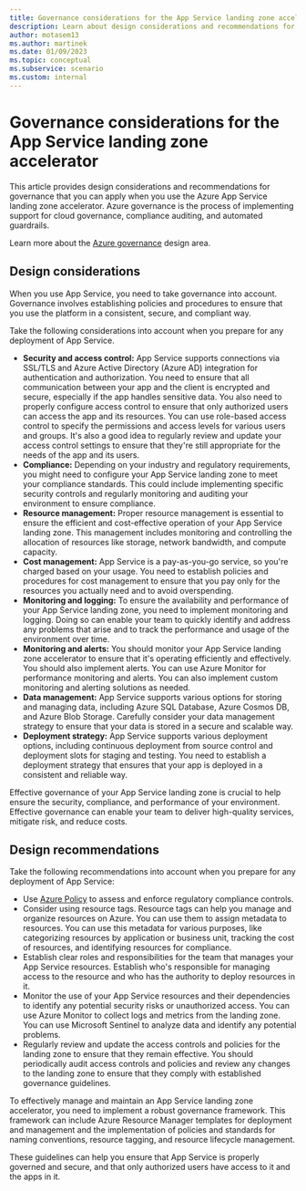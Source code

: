 ```yaml
---
title: Governance considerations for the App Service landing zone accelerator
description: Learn about design considerations and recommendations for governance in the Azure App Service landing zone accelerator.
author: motasem13
ms.author: martinek
ms.date: 01/09/2023
ms.topic: conceptual
ms.subservice: scenario
ms.custom: internal
---
```


# Governance considerations for the App Service landing zone accelerator

This article provides design considerations and recommendations for governance that you can apply when you use the Azure App Service landing zone accelerator. Azure governance is the process of implementing support for cloud governance, compliance auditing, and automated guardrails.

Learn more about the [Azure governance](../../../ready/landing-zone/design-area/governance.md) design area.

## Design considerations

When you use App Service, you need to take governance into account. Governance involves establishing policies and procedures to ensure that you use the platform in a consistent, secure, and compliant way.

Take the following considerations into account when you prepare for any deployment of App Service.

- **Security and access control:** App Service supports connections via SSL/TLS and Azure Active Directory (Azure AD) integration for authentication and authorization. You need to ensure that all communication between your app and the client is encrypted and secure, especially if the app handles sensitive data. You also need to properly configure access control to ensure that only authorized users can access the app and its resources. You can use role-based access control to specify the permissions and access levels for various users and groups. It's also a good idea to regularly review and update your access control settings to ensure that they're still appropriate for the needs of the app and its users.
- **Compliance:** Depending on your industry and regulatory requirements, you might need to configure your App Service landing zone to meet your compliance standards. This could include implementing specific security controls and regularly monitoring and auditing your environment to ensure compliance.
- **Resource management:** Proper resource management is essential to ensure the efficient and cost-effective operation of your App Service landing zone. This management includes monitoring and controlling the allocation of resources like storage, network bandwidth, and compute capacity.
- **Cost management:** App Service is a pay-as-you-go service, so you're charged based on your usage. You need to establish policies and procedures for cost management to ensure that you pay only for the resources you actually need and to avoid overspending.
- **Monitoring and logging:** To ensure the availability and performance of your App Service landing zone, you need to implement monitoring and logging. Doing so can enable your team to quickly identify and address any problems that arise and to track the performance and usage of the environment over time.
- **Monitoring and alerts:** You should monitor your App Service landing zone accelerator to ensure that it's operating efficiently and effectively. You should also implement alerts. You can use Azure Monitor for performance monitoring and alerts. You can also implement custom monitoring and alerting solutions as needed.
- **Data management:** App Service supports various options for storing and managing data, including Azure SQL Database, Azure Cosmos DB, and Azure Blob Storage. Carefully consider your data management strategy to ensure that your data is stored in a secure and scalable way.
- **Deployment strategy:** App Service supports various deployment options, including continuous deployment from source control and deployment slots for staging and testing. You need to establish a deployment strategy that ensures that your app is deployed in a consistent and reliable way.


Effective governance of your App Service landing zone is crucial to help ensure the security, compliance, and performance of your environment. Effective governance can enable your team to deliver high-quality services, mitigate risk, and reduce costs.

## Design recommendations

Take the following recommendations into account when you prepare for any deployment of App Service:

- Use [Azure Policy](/azure/app-service/policy-reference) to assess and enforce regulatory compliance controls.
- Consider using resource tags. Resource tags can help you manage and organize resources on Azure. You can use them to assign metadata to resources. You can use this metadata for various purposes, like categorizing resources by application or business unit, tracking the cost of resources, and identifying resources for compliance.
- Establish clear roles and responsibilities for the team that manages your App Service resources. Establish who's responsible for managing access to the resource and who has the authority to deploy resources in it.
- Monitor the use of your App Service resources and their dependencies to identify any potential security risks or unauthorized access. You can use Azure Monitor to collect logs and metrics from the landing zone. You can use Microsoft Sentinel to analyze data and identify any potential problems.
- Regularly review and update the access controls and policies for the landing zone to ensure that they remain effective. You should periodically audit access controls and policies and review any changes to the landing zone to ensure that they comply with established governance guidelines.

To effectively manage and maintain an App Service landing zone accelerator, you need to implement a robust governance framework. This framework can include Azure Resource Manager templates for deployment and management and the implementation of policies and standards for naming conventions, resource tagging, and resource lifecycle management.

These guidelines can help you ensure that App Service is properly governed and secure, and that only authorized users have access to it and the apps in it.
